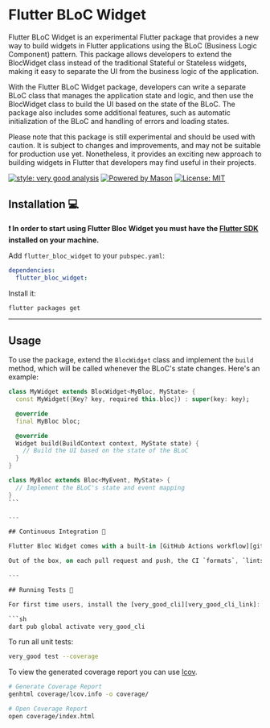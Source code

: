 # Flutter BLoC Widget

Flutter BLoC Widget is an experimental Flutter package that provides a new way to build widgets in Flutter applications using the BLoC (Business Logic Component) pattern. This package allows developers to extend the BlocWidget class instead of the traditional Stateful or Stateless widgets, making it easy to separate the UI from the business logic of the application.

With the Flutter BLoC Widget package, developers can write a separate BLoC class that manages the application state and logic, and then use the BlocWidget class to build the UI based on the state of the BLoC. The package also includes some additional features, such as automatic initialization of the BLoC and handling of errors and loading states.

Please note that this package is still experimental and should be used with caution. It is subject to changes and improvements, and may not be suitable for production use yet. Nonetheless, it provides an exciting new approach to building widgets in Flutter that developers may find useful in their projects.

[![style: very good analysis][very_good_analysis_badge]][very_good_analysis_link]
[![Powered by Mason](https://img.shields.io/endpoint?url=https%3A%2F%2Ftinyurl.com%2Fmason-badge)](https://github.com/felangel/mason)
[![License: MIT][license_badge]][license_link]

## Installation 💻

**❗ In order to start using Flutter Bloc Widget you must have the [Flutter SDK][flutter_install_link] installed on your machine.**

Add `flutter_bloc_widget` to your `pubspec.yaml`:

```yaml
dependencies:
  flutter_bloc_widget:
```

Install it:

```sh
flutter packages get
```

---

## Usage

To use the package, extend the `BlocWidget` class and implement the `build` method, which will be called whenever the BLoC's state changes. Here's an example:

````dart
class MyWidget extends BlocWidget<MyBloc, MyState> {
  const MyWidget({Key? key, required this.bloc}) : super(key: key);

  @override
  final MyBloc bloc;

  @override
  Widget build(BuildContext context, MyState state) {
    // Build the UI based on the state of the BLoC
  }
}

class MyBloc extends Bloc<MyEvent, MyState> {
  // Implement the BLoC's state and event mapping
}
```

---

## Continuous Integration 🤖

Flutter Bloc Widget comes with a built-in [GitHub Actions workflow][github_actions_link] powered by [Very Good Workflows][very_good_workflows_link] but you can also add your preferred CI/CD solution.

Out of the box, on each pull request and push, the CI `formats`, `lints`, and `tests` the code. This ensures the code remains consistent and behaves correctly as you add functionality or make changes. The project uses [Very Good Analysis][very_good_analysis_link] for a strict set of analysis options used by our team. Code coverage is enforced using the [Very Good Workflows][very_good_coverage_link].

---

## Running Tests 🧪

For first time users, install the [very_good_cli][very_good_cli_link]:

```sh
dart pub global activate very_good_cli
````

To run all unit tests:

```sh
very_good test --coverage
```

To view the generated coverage report you can use [lcov](https://github.com/linux-test-project/lcov).

```sh
# Generate Coverage Report
genhtml coverage/lcov.info -o coverage/

# Open Coverage Report
open coverage/index.html
```

[flutter_install_link]: https://docs.flutter.dev/get-started/install
[github_actions_link]: https://docs.github.com/en/actions/learn-github-actions
[license_badge]: https://img.shields.io/badge/license-MIT-blue.svg
[license_link]: https://opensource.org/licenses/MIT
[logo_black]: https://raw.githubusercontent.com/VGVentures/very_good_brand/main/styles/README/vgv_logo_black.png#gh-light-mode-only
[logo_white]: https://raw.githubusercontent.com/VGVentures/very_good_brand/main/styles/README/vgv_logo_white.png#gh-dark-mode-only
[mason_link]: https://github.com/felangel/mason
[very_good_analysis_badge]: https://img.shields.io/badge/style-very_good_analysis-B22C89.svg
[very_good_analysis_link]: https://pub.dev/packages/very_good_analysis
[very_good_cli_link]: https://pub.dev/packages/very_good_cli
[very_good_coverage_link]: https://github.com/marketplace/actions/very-good-coverage
[very_good_ventures_link]: https://verygood.ventures
[very_good_ventures_link_light]: https://verygood.ventures#gh-light-mode-only
[very_good_ventures_link_dark]: https://verygood.ventures#gh-dark-mode-only
[very_good_workflows_link]: https://github.com/VeryGoodOpenSource/very_good_workflows
